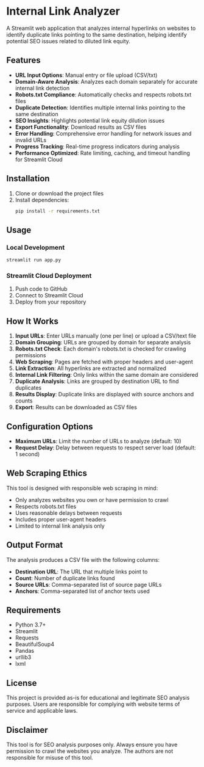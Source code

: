 # Internal Link Analyzer

A Streamlit web application that analyzes internal hyperlinks on websites to identify duplicate links pointing to the same destination, helping identify potential SEO issues related to diluted link equity.

## Features

- **URL Input Options**: Manual entry or file upload (CSV/txt)
- **Domain-Aware Analysis**: Analyzes each domain separately for accurate internal link detection
- **Robots.txt Compliance**: Automatically checks and respects robots.txt files
- **Duplicate Detection**: Identifies multiple internal links pointing to the same destination
- **SEO Insights**: Highlights potential link equity dilution issues
- **Export Functionality**: Download results as CSV files
- **Error Handling**: Comprehensive error handling for network issues and invalid URLs
- **Progress Tracking**: Real-time progress indicators during analysis
- **Performance Optimized**: Rate limiting, caching, and timeout handling for Streamlit Cloud

## Installation

1. Clone or download the project files
2. Install dependencies:
   ```bash
   pip install -r requirements.txt
   ```

## Usage

### Local Development
```bash
streamlit run app.py
```

### Streamlit Cloud Deployment
1. Push code to GitHub
2. Connect to Streamlit Cloud
3. Deploy from your repository

## How It Works

1. **Input URLs**: Enter URLs manually (one per line) or upload a CSV/text file
2. **Domain Grouping**: URLs are grouped by domain for separate analysis
3. **Robots.txt Check**: Each domain's robots.txt is checked for crawling permissions
4. **Web Scraping**: Pages are fetched with proper headers and user-agent
5. **Link Extraction**: All hyperlinks are extracted and normalized
6. **Internal Link Filtering**: Only links within the same domain are considered
7. **Duplicate Analysis**: Links are grouped by destination URL to find duplicates
8. **Results Display**: Duplicate links are displayed with source anchors and counts
9. **Export**: Results can be downloaded as CSV files

## Configuration Options

- **Maximum URLs**: Limit the number of URLs to analyze (default: 10)
- **Request Delay**: Delay between requests to respect server load (default: 1 second)

## Web Scraping Ethics

This tool is designed with responsible web scraping in mind:
- Only analyzes websites you own or have permission to crawl
- Respects robots.txt files
- Uses reasonable delays between requests
- Includes proper user-agent headers
- Limited to internal link analysis only

## Output Format

The analysis produces a CSV file with the following columns:
- **Destination URL**: The URL that multiple links point to
- **Count**: Number of duplicate links found
- **Source URLs**: Comma-separated list of source page URLs
- **Anchors**: Comma-separated list of anchor texts used

## Requirements

- Python 3.7+
- Streamlit
- Requests
- BeautifulSoup4
- Pandas
- urllib3
- lxml

## License

This project is provided as-is for educational and legitimate SEO analysis purposes. Users are responsible for complying with website terms of service and applicable laws.

## Disclaimer

This tool is for SEO analysis purposes only. Always ensure you have permission to crawl the websites you analyze. The authors are not responsible for misuse of this tool.